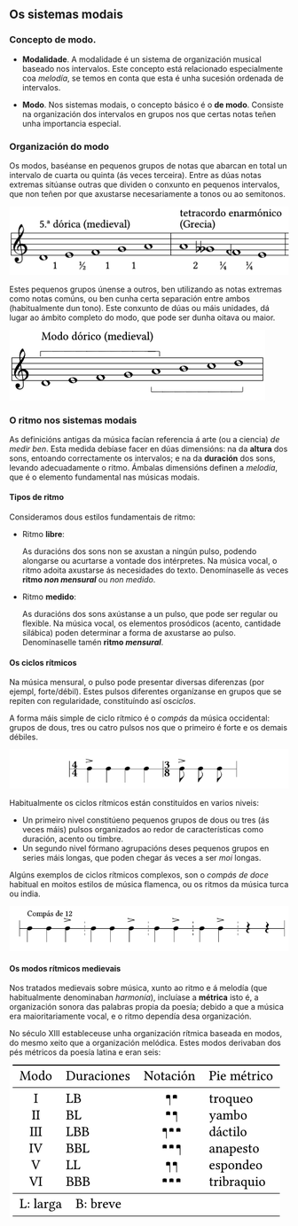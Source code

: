 ## Os sistemas modais

### Concepto de modo.

- **Modalidade**. A modalidade é un sistema de organización musical baseado nos intervalos. Este concepto está relacionado especialmente coa *melodía*, se temos en conta que esta é unha sucesión ordenada de intervalos.

- **Modo**. Nos sistemas modais, o concepto básico é o **de modo**. Consiste na organización dos intervalos en grupos nos que certas notas teñen unha importancia especial.

### Organización do modo

Os modos, baséanse en pequenos grupos de notas que abarcan en total un intervalo de cuarta ou quinta (ás veces terceira). Entre as dúas notas extremas sitúanse outras que dividen o conxunto en pequenos intervalos, que non teñen por que axustarse necesariamente a tonos ou ao semitonos.

![Grupos](../figures/ud-03/grupos.png)

Estes pequenos grupos únense a outros, ben utilizando as notas extremas como notas comúns, ou ben cunha certa separación entre ambos (habitualmente dun tono). Este conxunto de dúas ou máis unidades, dá lugar ao ámbito completo do modo, que pode ser dunha oitava ou maior.



![Modo dórico](../figures/ud-03/escalas-2.png)

### O ritmo nos sistemas modais

As definicións antigas da música facían referencia á arte (ou a ciencia) *de medir ben*. Esta medida debíase facer en dúas dimensións: na da **altura** dos sons, entoando correctamente os intervalos; e na da **duración** dos sons, levando adecuadamente o ritmo. Ámbalas dimensións definen a *melodía*, que é o elemento fundamental nas músicas modais.

#### Tipos de ritmo

Consideramos dous estilos fundamentais de ritmo:

- Ritmo **libre**:

  As duracións dos sons non se axustan a ningún pulso, podendo alongarse ou acurtarse a vontade dos intérpretes. Na música vocal, o ritmo adoita axustarse ás necesidades do texto. Denomínaselle ás veces **ritmo *non mensural*** ou *non medido*.

- Ritmo **medido**:

  As duracións dos sons axústanse a un pulso, que pode ser regular ou flexible. Na música vocal, os elementos prosódicos (acento, cantidade silábica) poden determinar a forma de axustarse ao pulso. Denomínaselle tamén **ritmo *mensural***.

#### Os ciclos rítmicos

Na música mensural, o pulso pode presentar diversas diferenzas (por ejempl, forte/débil). Estes pulsos diferentes organízanse en grupos que se repiten con regularidade, constituíndo así os*ciclos*.

A forma máis simple de ciclo rítmico é o *compás* da música occidental: grupos de dous, tres ou catro pulsos nos que o primeiro é forte e os demais débiles.



![Ejemplos de compases](../figures/ud-03/compases.png)



Habitualmente os ciclos rítmicos están constituídos en varios niveis:

- Un primeiro nivel constitúeno pequenos grupos de dous ou tres (ás veces máis) pulsos organizados ao redor de características como duración, acento ou timbre.
- Un segundo nivel fórmano agrupacións deses pequenos grupos en series máis longas, que poden chegar ás veces a ser *moi* longas.

Algúns exemplos de ciclos rítmicos complexos, son o *compás de doce* habitual en moitos estilos de música flamenca, ou os ritmos da música turca ou india.



![Compás flamenco de 12](../figures/ud-03/ciclos-1.png)



#### Os modos rítmicos medievais

Nos tratados medievais sobre música, xunto ao ritmo e á melodía (que habitualmente denominaban *harmonía*), incluíase a **métrica** isto é, a organización sonora das palabras propia da poesía; debido a que a música era maioritariamente vocal, e o ritmo dependía desa organización.

No século XIII estableceuse unha organización rítmica baseada en modos, do mesmo xeito que a organización melódica. Estes modos derivaban dos pés métricos da poesía latina e eran seis:



![Modos rítmicos](../figures/ud-03/modosritmicos.png)

